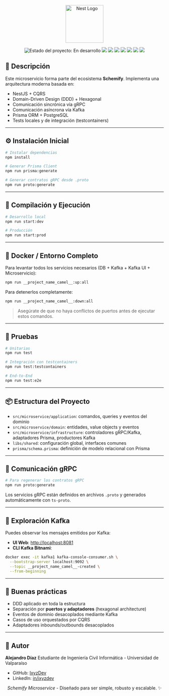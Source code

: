 <p align="center">
  <a href="http://nestjs.com/" target="blank"><img src="https://schemify.github.io/schemify.com/assets/img/logos/schemify-logo.svg" width="120" alt="Nest Logo" /></a>
</p>

<p align="center">
  <img src="https://img.shields.io/badge/Status-Development-orange" alt="Estado del proyecto: En desarrollo" />
  <img src="https://img.shields.io/badge/NestJS-%5E11.x-E0234E?logo=nestjs&logoColor=white" />
  <img src="https://img.shields.io/badge/Kafka-Bitnami-black?logo=apachekafka" />
  <img src="https://img.shields.io/badge/gRPC-ts--proto-6f42c1?logo=grpc" />
  <img src="https://img.shields.io/badge/Prisma-%5E6.x-2D3748?logo=prisma" />
  <img src="https://img.shields.io/badge/PostgreSQL-%5E15.x-4169E1?logo=postgresql&logoColor=white" />
  <img src="https://img.shields.io/badge/Docker-Ready-2496ED?logo=docker" />
  <img src="https://img.shields.io/badge/DDD-Hexagonal-green" />
</p>


## 📄 Descripción

Este microservicio forma parte del ecosistema **Schemify**. Implementa una arquitectura moderna basada en:

- NestJS + CQRS
- Domain-Driven Design (DDD) + Hexagonal
- Comunicación sincrónica vía gRPC
- Comunicación asíncrona vía Kafka
- Prisma ORM + PostgreSQL
- Tests locales y de integración (testcontainers)

---

## ⚙️ Instalación Inicial

```bash
# Instalar dependencias
npm install

# Generar Prisma Client
npm run prisma:generate

# Generar contratos gRPC desde .proto
npm run proto:generate
````

---

## 🚀 Compilación y Ejecución

```bash
# Desarrollo local
npm run start:dev

# Producción
npm run start:prod
```

---

## 🐳 Docker / Entorno Completo

Para levantar todos los servicios necesarios (DB + Kafka + Kafka UI + Microservicio):

```bash
npm run __project_name_camel__:up:all
```

Para detenerlos completamente:

```bash
npm run __project_name_camel__:down:all
```

> Asegúrate de que no haya conflictos de puertos antes de ejecutar estos comandos.

---

## 🧪 Pruebas

```bash
# Unitarias
npm run test

# Integración con testcontainers
npm run test:testcontainers

# End-to-End
npm run test:e2e
```

---

## 📦 Estructura del Proyecto

* `src/microservice/application`: comandos, queries y eventos del dominio
* `src/microservice/domain`: entidades, value objects y eventos
* `src/microservice/infrastructure`: controladores gRPC/Kafka, adaptadores Prisma, productores Kafka
* `libs/shared`: configuración global, interfaces comunes
* `prisma/schema.prisma`: definición de modelo relacional con Prisma

---

## 🔌 Comunicación gRPC

```bash
# Para regenerar los contratos gRPC
npm run proto:generate
```

Los servicios gRPC están definidos en archivos `.proto` y generados automáticamente con `ts-proto`.

---

## 📡 Exploración Kafka

Puedes observar los mensajes emitidos por Kafka:

* **UI Web**: [http://localhost:8081](http://localhost:8081)
* **CLI Kafka Bitnami**:

```bash
docker exec -it kafka1 kafka-console-consumer.sh \
  --bootstrap-server localhost:9092 \
  --topic __project_name_camel__-created \
  --from-beginning
```

---

## 🧠 Buenas prácticas

* DDD aplicado en toda la estructura
* Separación por **puertos y adaptadores** (hexagonal architecture)
* Eventos de dominio desacoplados mediante Kafka
* Casos de uso orquestados por CQRS
* Adaptadores inbounds/outbounds desacoplados

---

## 👤 Autor

**Alejandro Díaz**
Estudiante de Ingeniería Civil Informática - Universidad de Valparaíso

* GitHub: [IxyzDev](https://github.com/IxyzDev)
* LinkedIn: [in/ixyzdev](https://www.linkedin.com/in/ixyzdev/)

<p align="center">
  <em>Schemify Microservice</em> - Diseñado para ser simple, robusto y escalable. ✨
</p>

